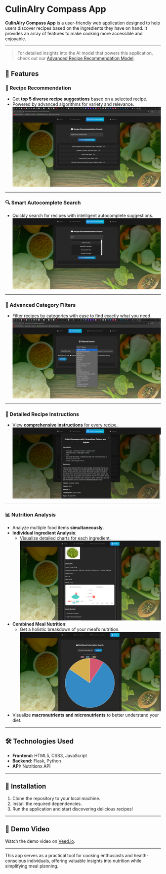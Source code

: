 # CulinAIry Compass App

**CulinAIry Compass App** is a user-friendly web application designed to help users discover recipes based on the ingredients they have on hand. It provides an array of features to make cooking more accessible and enjoyable.

---

> For detailed insights into the AI model that powers this application, check out our [Advanced Recipe Recommendation Model](./aimodel/README.md).
## 🌟 **Features**

### **🍳 Recipe Recommendation**
- Get **top 5 diverse recipe suggestions** based on a selected recipe.  
- Powered by advanced algorithms for variety and relevance.  
![Recipe Recommendations](screenshots/advreccomendation.png)

---

### **🔍 Smart Autocomplete Search**
- Quickly search for recipes with intelligent autocomplete suggestions.  
![Autocomplete Search](screenshots/autocomplete.png)

---

### **🔖 Advanced Category Filters**
- Filter recipes by categories with ease to find exactly what you need.  
![Category Filters](screenshots/filter.png)

---

### **📜 Detailed Recipe Instructions**
- View **comprehensive instructions** for every recipe.  
![Recipe Details](screenshots/det.png)

---

### **📊 Nutrition Analysis**
- Analyze multiple food items **simultaneously**.  
- **Individual Ingredient Analysis**:
  - Visualize detailed charts for each ingredient.  
  ![Individual Nutrition](screenshots/viz3.png)  
- **Combined Meal Nutrition**:
  - Get a holistic breakdown of your meal’s nutrition.  
  ![Combined Nutrition](screenshots/viz2.png)  
- Visualize **macronutrients and micronutrients** to better understand your diet.  

---

## 🛠️ **Technologies Used**
- **Frontend:** HTML5, CSS3, JavaScript  
- **Backend:** Flask, Python  
- **API:** Nutritionx API  

---

## 🚀 **Installation**
1. Clone the repository to your local machine.  
2. Install the required dependencies.  
3. Run the application and start discovering delicious recipes!  

---

## 🎥 **Demo Video**
Watch the demo video on [Veed.io](https://www.veed.io/view/88c9f9c3-b371-44ff-af1e-0179dd2d961f?panel=share).

---

This app serves as a practical tool for cooking enthusiasts and health-conscious individuals, offering valuable insights into nutrition while simplifying meal planning.
